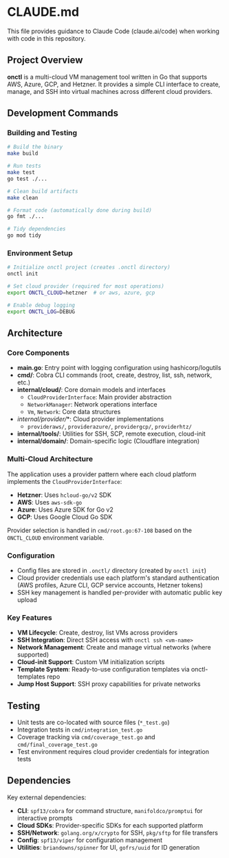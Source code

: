 # CLAUDE.md

This file provides guidance to Claude Code (claude.ai/code) when working with code in this repository.

## Project Overview

**onctl** is a multi-cloud VM management tool written in Go that supports AWS, Azure, GCP, and Hetzner. It provides a simple CLI interface to create, manage, and SSH into virtual machines across different cloud providers.

## Development Commands

### Building and Testing
```bash
# Build the binary
make build

# Run tests
make test
go test ./...

# Clean build artifacts
make clean

# Format code (automatically done during build)
go fmt ./...

# Tidy dependencies
go mod tidy
```

### Environment Setup
```bash
# Initialize onctl project (creates .onctl directory)
onctl init

# Set cloud provider (required for most operations)
export ONCTL_CLOUD=hetzner  # or aws, azure, gcp

# Enable debug logging
export ONCTL_LOG=DEBUG
```

## Architecture

### Core Components

- **main.go**: Entry point with logging configuration using hashicorp/logutils
- **cmd/**: Cobra CLI commands (root, create, destroy, list, ssh, network, etc.)
- **internal/cloud/**: Core domain models and interfaces
  - `CloudProviderInterface`: Main provider abstraction
  - `NetworkManager`: Network operations interface  
  - `Vm`, `Network`: Core data structures
- **internal/provider*/**: Cloud provider implementations
  - `provideraws/`, `providerazure/`, `providergcp/`, `providerhtz/`
- **internal/tools/**: Utilities for SSH, SCP, remote execution, cloud-init
- **internal/domain/**: Domain-specific logic (Cloudflare integration)

### Multi-Cloud Architecture

The application uses a provider pattern where each cloud platform implements the `CloudProviderInterface`:

- **Hetzner**: Uses `hcloud-go/v2` SDK
- **AWS**: Uses `aws-sdk-go` 
- **Azure**: Uses Azure SDK for Go v2
- **GCP**: Uses Google Cloud Go SDK

Provider selection is handled in `cmd/root.go:67-108` based on the `ONCTL_CLOUD` environment variable.

### Configuration

- Config files are stored in `.onctl/` directory (created by `onctl init`)
- Cloud provider credentials use each platform's standard authentication (AWS profiles, Azure CLI, GCP service accounts, Hetzner tokens)
- SSH key management is handled per-provider with automatic public key upload

### Key Features

- **VM Lifecycle**: Create, destroy, list VMs across providers
- **SSH Integration**: Direct SSH access with `onctl ssh <vm-name>`
- **Network Management**: Create and manage virtual networks (where supported)
- **Cloud-init Support**: Custom VM initialization scripts
- **Template System**: Ready-to-use configuration templates via onctl-templates repo
- **Jump Host Support**: SSH proxy capabilities for private networks

## Testing

- Unit tests are co-located with source files (`*_test.go`)
- Integration tests in `cmd/integration_test.go`
- Coverage tracking via `cmd/coverage_test.go` and `cmd/final_coverage_test.go`
- Test environment requires cloud provider credentials for integration tests

## Dependencies

Key external dependencies:
- **CLI**: `spf13/cobra` for command structure, `manifoldco/promptui` for interactive prompts
- **Cloud SDKs**: Provider-specific SDKs for each supported platform
- **SSH/Network**: `golang.org/x/crypto` for SSH, `pkg/sftp` for file transfers
- **Config**: `spf13/viper` for configuration management
- **Utilities**: `briandowns/spinner` for UI, `gofrs/uuid` for ID generation
